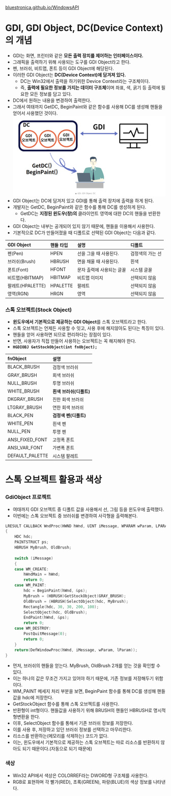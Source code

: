 [bluestronica.github.io/WindowsAPI](https://bluestronica.github.io/WindowsAPI)

# GDI, GDI Object, DC(Device Context)의 개념
- GDI는 화면, 프린터와 같은 **모든 출력 장치를 제어하는 인터페이스이다.**
- 그래픽을 출력하기 위해 사용되는 도구를 GDI Object라고 한다.
- 펜, 브러쉬, 비트맵, 폰트 등이 GDI Object에 해당된다.
- 이러한 GDI Object는 **DC(Device Context)에 담겨져 있다.**
  - DC는 Win32에서 출력을 하기위한 Device Context라는 구조체이다.
  - 즉, **출력에 필요한 정보를 가지는 데이터 구조체**이며 좌표, 색, 굵기 등 출력에 필요한 모든 정보를 담고 있다.
- DC에서 원하는 내용을 변경하여 출력한다.
- 그래서 여태까지 GetDC, BeginPaint와 같은 함수를 사용해 DC를 생성해 핸들을 얻어서 사용했던 것이다.
![img](Img/DC_GDI.png)
- GDI Object는 DC에 담겨저 있고 GDI를 통해 출력 장치에 출력을 하게 된다.
- 개발자는 GetDC, BeginPaint와 같은 함수를 통해 DC를 생성하게 된다.
  - GetDC는 **지정된 윈도우(창)의** 클라이언트 영역에 대한 DC의 핸들을 반환한다.
- GDI Object는 내부는 공개되어 있지 않기 때문에, 핸들을 이용해서 사용한다.
- 기본적으로 DC가 만들어졌을 때 디폴트로 선택된 GDI Object는 다음과 같다.

| GDI Object | 핸들 타입 | 설명 | 디폴트 |
|:---|:---|:---|:---|
|펜(Pen)|HPEN|선을 그을 때 사용된다.|검정색의 가는 선|
|브러쉬(Brush)|HBRUSH|면을 채울 때 사용된다.|흰색|
|폰트(Font)|HFONT|문자 출력에 사용되는 글꼴|시스템 글꼴|
|비트맵(HBITMAP)|HBITMAP|비트맵 이미지|선택되지 않음|
|팔레트(HPALETTE)|HPALETTE|팔레트|선택되지 않음|
|영역(RGN)|HRGN|영역|선택되지 않음|

### 스톡 오브젝트(Stock Object)
- **윈도우에서 기본적으로 제공하는 GDI Object**를 스톡 오브젝트라고 한다.
- 스톡 오브젝트는 언제든 사용할 수 잇고, 사용 후에 해지않아도 된다는 특징이 있다.
- 핸들을 얻어 사용하면 되므로 편리하다는 장점이 있다.
- 반면, 사용자가 직접 만들어 사용하는 오브젝트는 꼭 해지해야 한다.
- **`HGDIOBJ GetStockObject(int fnObject);`**

| fnObject | 설명 |
|:---|:---|
|BLACK_BRUSH|검정색 브러쉬|
|GRAY_BRUSH|회색 브러쉬|
|NULL_BRUSH|투명 브러쉬|
|WHITE_BRUSH|**흰색 브러쉬(디폴트)**|
|DKGRAY_BRUSH|진한 회색 브러쉬|
|LTGRAY_BRUSH|연한 회색 브러쉬|
|BLACK_PEN|**검정색 펜(디폴트)**|
|WHITE_PEN|흰색 펜|
|NULL_PEN|투명 펜|
|ANSI_FIXED_FONT|고정폭 폰트|
|ANSI_VAR_FONT|가변폭 폰트|
|DEFAULT_PALETTE|시스템 팔레트|

# 스톡 오브젝트 활용과 색상
### GdiObject 프로젝트
- 여태까지 GDI 오브젝트 중 디폴트 값을 사용해서 선, 그림 등을 윈도우에 출력했다.
- 이번에는 스톡 오브젝트 중 브러쉬를 변경하여 사각형을 출력해본다.
```c
LRESULT CALLBACK WndProc(HWND hWnd, UINT iMessage, WPARAM wParam, LPARAM lParam)
{
	HDC hdc;
	PAINTSTRUCT ps;
	HBRUSH MyBrush, OldBrush;

	switch (iMessage)
	{
	case WM_CREATE:
		hWndMain = hWnd;
		return 0;
	case WM_PAINT:
		hdc = BeginPaint(hWnd, &ps);
		MyBrush = (HBRUSH)GetStockObject(GRAY_BRUSH);
		OldBrush = (HBRUSH)SelectObject(hdc, MyBrush);
		Rectangle(hdc, 30, 30, 200, 100);
		SelectObject(hdc, OldBrush);
		EndPaint(hWnd, &ps);
		return 0;
	case WM_DESTROY:
		PostQuitMessage(0);
		return 0;
	}
	return(DefWindowProc(hWnd, iMessage, wParam, lParam));
}
```
- 먼저, 브러쉬의 핸들을 얻는다. MyBrush, OldBrush 2개를 얻는 것을 확인할 수 있다.
- 이는 하나의 값은 무조건 가지고 있어야 하기 때문에, 기존 정보를 저장해두기 위함이다.
- WM_PAINT 메세지 처리 부분을 보면, BeginPaint 함수를 통해 DC를 생성해 핸들값을 hdc에 저장한다.
- GetStockObject 함수를 통해 스톡 오브젝트를 사용한다.
- 반환형이 int형이다. 핸들값을 사용하기 위해 BRUSH의 핸들인 HBRUSH로 명시적 형변환을 한다.
- 이후, SelectObject 함수를 통해서 기존 브러쉬 정보를 저장한다. 
- 이를 사용 후, 저장하고 있던 브러쉬 정보를 선택하고 마무리한다.
- 리소스를 반환하는(메모리를 삭제하는) 코드가 없다. 
- 이는, 윈도우에서 기본적으로 제공하는 스톡 오브젝트는 따로 리소스를 반환하지 않아도 되기 때문이다.(자동으로 되기 때문에)

### 색상
- Win32 API에서 색상은 COLORREF라는 DWORD형 구조체를 사용한다.
- RGB로 표현하며 각 빨가(RED), 초록(GREEN), 파랑(BLUE)의 색상 정보를 나타낸다.

